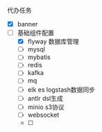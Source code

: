 代办任务
- [x] banner
- [ ] 基础组件配置
  - [x]  flyway 数据库管理 
  - [ ] mysql
  - [ ] mybatis
  - [ ]  redis
  - [ ]  kafka
  - [ ] mq
  - [ ] elk es logstash数据同步
  - [ ] antlr dsl生成
  - [ ] minio s3协议
  - [ ] websocket
  - [ ] 
